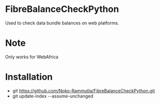 # FibreBalanceCheckPython
Used to check data bundle balances on web platforms. 

# Note
Only works for WebAfrica

# Installation
* git https://github.com/Noko-Rammutla/FibreBalanceCheckPython.git
* git update-index --assume-unchanged
